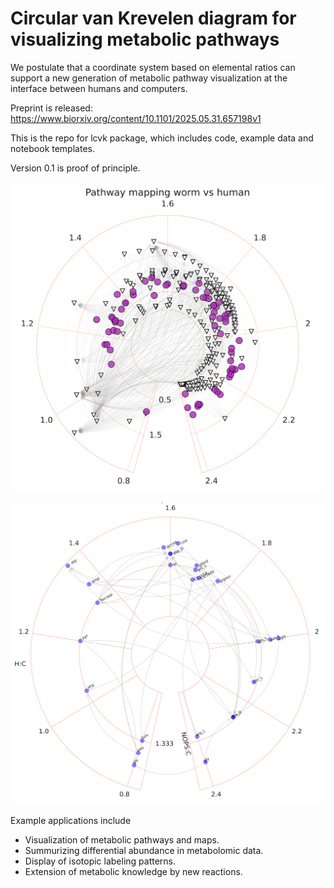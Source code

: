 # Circular van Krevelen diagram for visualizing metabolic pathways

We postulate that a coordinate system based on elemental ratios can support a new generation of metabolic pathway visualization at the interface between humans and computers. 

Preprint is released: https://www.biorxiv.org/content/10.1101/2025.05.31.657198v1

This is the repo for lcvk package, which includes code, example data and notebook templates.

Version 0.1 is proof of principle. 

![example_pathway_fa](docs/source/_static/worm_human_fa.png)

![example_pathway_alanine](docs/source/_static/alanine.png)

Example applications include
- Visualization of metabolic pathways and maps.
- Summurizing differential abundance in metabolomic data.
- Display of isotopic labeling patterns.
- Extension of metabolic knowledge by new reactions.
